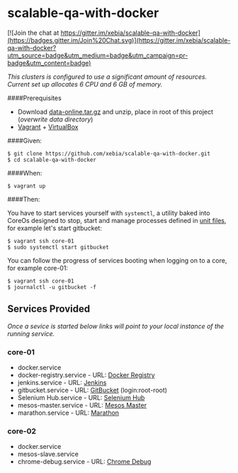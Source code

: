 # scalable-qa-with-docker

[![Join the chat at https://gitter.im/xebia/scalable-qa-with-docker](https://badges.gitter.im/Join%20Chat.svg)](https://gitter.im/xebia/scalable-qa-with-docker?utm_source=badge&utm_medium=badge&utm_campaign=pr-badge&utm_content=badge)

_This clusters is configured to use a significant amount of resources.
Current set up allocates 6 CPU and 6 GB of memory._

####Prerequisites

- Download [data-online.tar.gz](http://bit.ly/scale-qa-data-online) and unzip, place in root of this project (_overwrite data directory_)
- [Vagrant](https://www.vagrantup.com/) + [VirtualBox](https://www.virtualbox.org/)

####Given:

    $ git clone https://github.com/xebia/scalable-qa-with-docker.git
    $ cd scalable-qa-with-docker

####When:

    $ vagrant up

####Then:

You have to start services yourself with ```systemctl```, a utility baked into CoreOs designed to stop, start and manage processes defined in [unit files](https://coreos.com/docs/launching-containers/launching/getting-started-with-systemd/), for example let's start gitbucket:

    $ vagrant ssh core-01
    $ sudo systemctl start gitbucket

You can follow the progress of services booting when logging on to a core, for example core-01:

    $ vagrant ssh core-01
    $ journalctl -u gitbucket -f

## Services Provided

_Once a sevice is started below links will point to your local instance of the running service._

### core-01

- docker.service
- docker-registry.service - URL: [Docker Registry](http://172.17.8.101:5000/v2/_catalog)
- jenkins.service - URL: [Jenkins](http://172.17.8.101:8080)
- gitbucket.service - URL: [GitBucket](http://172.17.8.101:8081) (login:root-root)
- Selenium Hub.service - URL: [Selenium Hub](http://172.17.8.101:4444/grid/console)
- mesos-master.service - URL: [Mesos Master](http://172.17.8.101:5050)
- marathon.service - URL: [Marathon](http://172.17.8.101:8082)

### core-02

- docker.service
- mesos-slave.service
- chrome-debug.service - URL: [Chrome Debug](http://172.17.8.101:4448/grid/console)
